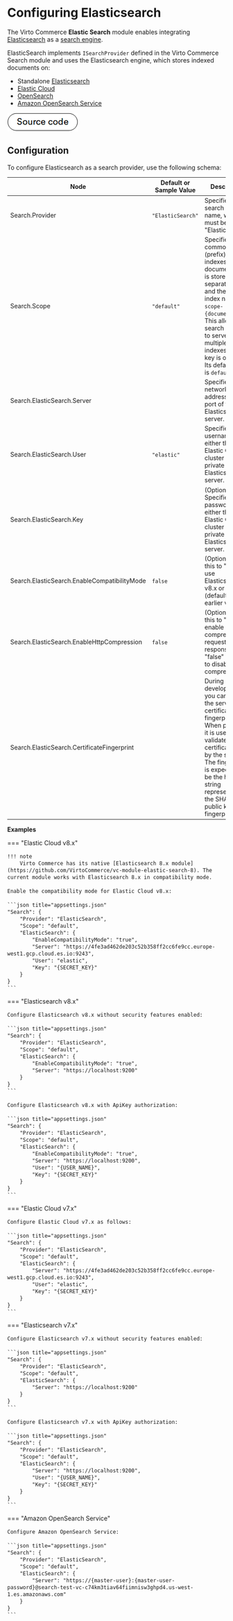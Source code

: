 # Configuring Elasticsearch

The Virto Commerce **Elastic Search** module enables integrating [Elasticsearch](https://www.elastic.co/products/elasticsearch) as a [search engine](https://doc.oroinc.com/backend/architecture/tech-stack/search-index/#search-index-overview).

ElasticSearch implements `ISearchProvider` defined in the Virto Commerce Search module and uses the Elasticsearch engine, which stores indexed documents on:

* Standalone [Elasticsearch](https://www.elastic.co/products/elasticsearch "https://www.elastic.co/products/elasticsearch")
* [Elastic Cloud](https://cloud.elastic.co/ "https://cloud.elastic.co/")
* [OpenSearch](https://opensearch.org/)
* [Amazon OpenSearch Service](https://aws.amazon.com/opensearch-service/ "https://aws.amazon.com/opensearch-service/")
    
[![Source code](media/source_code.png)](https://github.com/VirtoCommerce/vc-module-elastic-search/)

## Configuration

To configure Elasticsearch as a search provider, use the following schema:

| Node                                       | Default or Sample Value                    | Description                                                                     |
| -------------------------------------------| -------------------------------------------| -------------------------------------------------------------------------------|
| Search.Provider                            | `"ElasticSearch"`                           | Specifies the search provider name, which must be set to "ElasticSearch".       |
| Search.Scope                               | `"default"`                                 | Specifies the common name (prefix) for all indexes. Each document type is stored in a separate index, and the full index name is `scope-{documenttype}`. This allows one search service to serve multiple indexes. The key is optional. Its default value is `default`.|
| Search.ElasticSearch.Server                |                                             | Specifies the network address and port of the Elasticsearch server.               |
| Search.ElasticSearch.User                  | `"elastic"`                                 | Specifies the username for either the Elastic Cloud cluster or private Elasticsearch server. |
| Search.ElasticSearch.Key                   |                                             | (Optional) Specifies the password for either the Elastic Cloud cluster or private Elasticsearch server. |
| Search.ElasticSearch.EnableCompatibilityMode | `false`                                   | (Optional) Set this to "true" to use Elasticsearch v8.x or "false" (default) for earlier versions. |
| Search.ElasticSearch.EnableHttpCompression | `false`                                     | (Optional) Set this to "true" to enable gzip compressed requests and responses or "false" (default) to disable compression. |
| Search.ElasticSearch.CertificateFingerprint |                                            | During development, you can provide the server certificate fingerprint. When present, it is used to validate the certificate sent by the server. The fingerprint is expected to be the hex string representing the SHA256 public key fingerprint.  |

**Examples**

=== "Elastic Cloud v8.x"

    !!! note
        Virto Commerce has its native [Elasticsearch 8.x module](https://github.com/VirtoCommerce/vc-module-elastic-search-8). The current module works with Elasticsearch 8.x in compatibility mode.

    Enable the compatibility mode for Elastic Cloud v8.x:

    ```json title="appsettings.json"
    "Search": {
        "Provider": "ElasticSearch",
        "Scope": "default",
        "ElasticSearch": {
            "EnableCompatibilityMode": "true",
            "Server": "https://4fe3ad462de203c52b358ff2cc6fe9cc.europe-west1.gcp.cloud.es.io:9243",
            "User": "elastic",
            "Key": "{SECRET_KEY}"
        }
    }
    ```

=== "Elasticsearch v8.x"

    Configure Elasticsearch v8.x without security features enabled:

    ```json title="appsettings.json"
    "Search": {
        "Provider": "ElasticSearch",
        "Scope": "default",
        "ElasticSearch": {
            "EnableCompatibilityMode": "true",
            "Server": "https://localhost:9200"
        }
    }
    ```

    Configure Elasticsearch v8.x with ApiKey authorization:

    ```json title="appsettings.json"
    "Search": {
        "Provider": "ElasticSearch",
        "Scope": "default",
        "ElasticSearch": {
            "EnableCompatibilityMode": "true",
            "Server": "https://localhost:9200",
            "User": "{USER_NAME}",
            "Key": "{SECRET_KEY}"
        }
    }
    ```

=== "Elastic Cloud v7.x"

    Configure Elastic Cloud v7.x as follows:

    ```json title="appsettings.json"
    "Search": {
        "Provider": "ElasticSearch",
        "Scope": "default",
        "ElasticSearch": {
            "Server": "https://4fe3ad462de203c52b358ff2cc6fe9cc.europe-west1.gcp.cloud.es.io:9243",
            "User": "elastic",
            "Key": "{SECRET_KEY}"
        }
    }
    ```

=== "Elasticsearch v7.x"

    Configure Elasticsearch v7.x without security features enabled:

    ```json title="appsettings.json"
    "Search": {
        "Provider": "ElasticSearch",
        "Scope": "default",
        "ElasticSearch": {
            "Server": "https://localhost:9200"
        }
    }
    ```

    Configure Elasticsearch v7.x with ApiKey authorization:

    ```json title="appsettings.json"
    "Search": {
        "Provider": "ElasticSearch",
        "Scope": "default",
        "ElasticSearch": {
            "Server": "https://localhost:9200",
            "User": "{USER_NAME}",
            "Key": "{SECRET_KEY}"
        }
    }
    ```

=== "Amazon OpenSearch Service"

    Configure Amazon OpenSearch Service:

    ```json title="appsettings.json"
    "Search": {
        "Provider": "ElasticSearch",
        "Scope": "default",
        "ElasticSearch": {
            "Server": "https://{master-user}:{master-user-password}@search-test-vc-c74km3tiav64fiimnisw3ghpd4.us-west-1.es.amazonaws.com"
        }
    }
    ```

